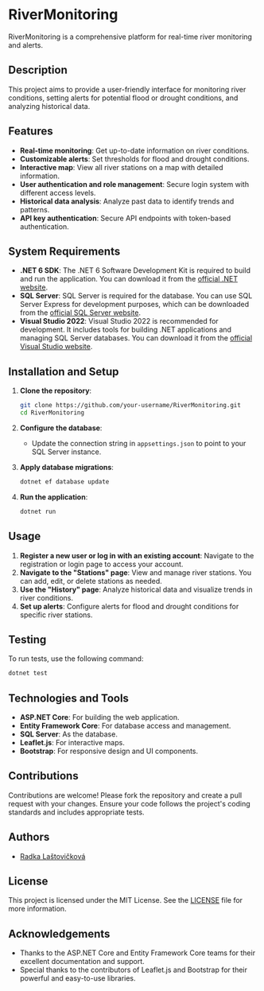 # RiverMonitoring

RiverMonitoring is a comprehensive platform for real-time river monitoring and alerts.

## Description

This project aims to provide a user-friendly interface for monitoring river conditions, setting alerts for potential flood or drought conditions, and analyzing historical data.

## Features

- **Real-time monitoring**: Get up-to-date information on river conditions.
- **Customizable alerts**: Set thresholds for flood and drought conditions.
- **Interactive map**: View all river stations on a map with detailed information.
- **User authentication and role management**: Secure login system with different access levels.
- **Historical data analysis**: Analyze past data to identify trends and patterns.
- **API key authentication**: Secure API endpoints with token-based authentication.

## System Requirements

- **.NET 6 SDK**: The .NET 6 Software Development Kit is required to build and run the application. You can download it from the [official .NET website](https://dotnet.microsoft.com/download/dotnet/6.0).
- **SQL Server**: SQL Server is required for the database. You can use SQL Server Express for development purposes, which can be downloaded from the [official SQL Server website](https://www.microsoft.com/en-us/sql-server/sql-server-downloads).
- **Visual Studio 2022**: Visual Studio 2022 is recommended for development. It includes tools for building .NET applications and managing SQL Server databases. You can download it from the [official Visual Studio website](https://visualstudio.microsoft.com/vs/).

## Installation and Setup

1. **Clone the repository**:
    ```sh
    git clone https://github.com/your-username/RiverMonitoring.git
    cd RiverMonitoring
    ```

2. **Configure the database**:
    - Update the connection string in `appsettings.json` to point to your SQL Server instance.

3. **Apply database migrations**:
    ```sh
    dotnet ef database update
    ```

4. **Run the application**:
    ```sh
    dotnet run
    ```

## Usage

1. **Register a new user or log in with an existing account**: Navigate to the registration or login page to access your account.
2. **Navigate to the "Stations" page**: View and manage river stations. You can add, edit, or delete stations as needed.
3. **Use the "History" page**: Analyze historical data and visualize trends in river conditions.
4. **Set up alerts**: Configure alerts for flood and drought conditions for specific river stations.

## Testing

To run tests, use the following command:
```sh
dotnet test
```

## Technologies and Tools

- **ASP.NET Core**: For building the web application.
- **Entity Framework Core**: For database access and management.
- **SQL Server**: As the database.
- **Leaflet.js**: For interactive maps.
- **Bootstrap**: For responsive design and UI components.

## Contributions

Contributions are welcome! Please fork the repository and create a pull request with your changes. Ensure your code follows the project's coding standards and includes appropriate tests.

## Authors

- [Radka Laštovičková](https://github.com/RadLast)

## License

This project is licensed under the MIT License. See the [LICENSE](LICENSE) file for more information.

## Acknowledgements

- Thanks to the ASP.NET Core and Entity Framework Core teams for their excellent documentation and support.
- Special thanks to the contributors of Leaflet.js and Bootstrap for their powerful and easy-to-use libraries.
